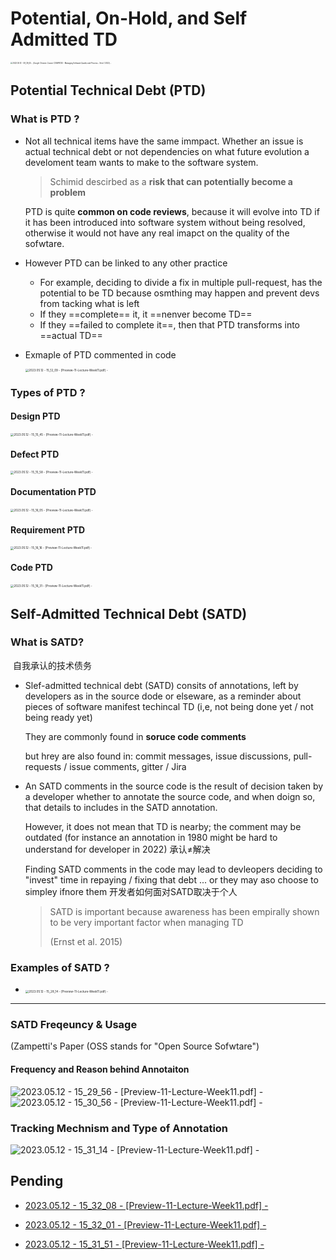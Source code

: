 

# Potential, On-Hold, and Self Admitted TD 

<img src="assets/2023.05.12%20-%2009_39_45%20-%20%20%5BGoogle%20Chrome-Course%20COMP4130%20-%20Managing%20Software%20Quality%20and%20Process%20-%20Sem%201%202023%5D%20-.jpg" alt="2023.05.12 - 09_39_45 -  [Google Chrome-Course COMP4130 - Managing Software Quality and Process - Sem 1 2023] -" style="zoom:20%;" /> 







## Potential Technical Debt (PTD)



### What is PTD ?

-   Not all technical items have the same immpact. Whether an issue is actual technical debt or not dependencies on what future evolution a develoment team wants to make to the software system. 

    >    Schimid descirbed as a **risk that can potentially become a problem** 

    PTD is quite **common on code reviews**, because it will evolve into TD if it has been introduced into software system without being resolved, otherwise it would not have any real imapct on the quality of the sofwtare. 



-   However PTD can be linked to any other practice 
    -   For example, deciding to divide a fix in multiple pull-request, has the potential to be TD because osmthing may happen and prevent devs from tacking what is left 
    -   If they ==complete== it, it ==nenver become TD==
    -   If they ==failed to complete it==, then that PTD transforms into ==actual TD==



-   Exmaple of PTD commented in code

    <img src="assets/2023.05.12%20-%2015_12_09%20-%20%20%5BPreview-11-Lecture-Week11.pdf%5D%20-.jpg" alt="2023.05.12 - 15_12_09 -  [Preview-11-Lecture-Week11.pdf] -" style="zoom:33%;" /> 



### Types of PTD ? 

#### Design PTD 

<img src="assets/2023.05.12%20-%2015_15_45%20-%20%20%5BPreview-11-Lecture-Week11.pdf%5D%20-.jpg" alt="2023.05.12 - 15_15_45 -  [Preview-11-Lecture-Week11.pdf] -" style="zoom:33%;" /> 

#### Defect PTD 

<img src="assets/2023.05.12%20-%2015_15_58%20-%20%20%5BPreview-11-Lecture-Week11.pdf%5D%20-.jpg" alt="2023.05.12 - 15_15_58 -  [Preview-11-Lecture-Week11.pdf] -" style="zoom:33%;" /> 

#### Documentation PTD 

<img src="assets/2023.05.12%20-%2015_16_05%20-%20%20%5BPreview-11-Lecture-Week11.pdf%5D%20-.jpg" alt="2023.05.12 - 15_16_05 -  [Preview-11-Lecture-Week11.pdf] -" style="zoom:33%;" /> 

#### Requirement PTD 

<img src="assets/2023.05.12%20-%2015_16_16%20-%20%20%5BPreview-11-Lecture-Week11.pdf%5D%20-.jpg" alt="2023.05.12 - 15_16_16 -  [Preview-11-Lecture-Week11.pdf] -" style="zoom:33%;" /> 

#### Code PTD 

<img src="assets/2023.05.12%20-%2015_16_31%20-%20%20%5BPreview-11-Lecture-Week11.pdf%5D%20-.jpg" alt="2023.05.12 - 15_16_31 -  [Preview-11-Lecture-Week11.pdf] -" style="zoom:33%;" /> 







## Self-Admitted Technical Debt (SATD)



### What is SATD? 

​	自我承认的技术债务 

-   Slef-admitted technical debt (SATD) consits of annotations, left by developers as in the source dode or elseware, as a reminder about pieces of software manifest techincal TD (i,e, not being done yet / not being ready yet)

    They are commonly found in **soruce code comments** 

    but hrey are also found in: commit messages, issue discussions, pull-requests / issue comments, gitter / Jira

-   An SATD comments in the source code is the result of decision taken by a developer whether to annotate the source code, and when doign so, that details to includes in the SATD annotation. 

    However, it does not mean that TD is nearby; the comment may be outdated (for instance an annotation in 1980 might be hard to understand for developer in 2022) 承认≠解决

    Finding SATD comments in the code may lead to devleopers deciding to "invest" time in repaying / fixing that debt ... or they may aso choose to simpley ifnore them 开发者如何面对SATD取决于个人

    

    >   SATD is important because awareness has been empirally shown to be very important factor when managing TD 
    >
    >   (Ernst et al. 2015)



### Examples of SATD ? 

-   <img src="assets/2023.05.12%20-%2015_28_14%20-%20%20%5BPreview-11-Lecture-Week11.pdf%5D%20-.jpg" alt="2023.05.12 - 15_28_14 -  [Preview-11-Lecture-Week11.pdf] -" style="zoom:33%;" /> 





----

### SATD Freqeuncy & Usage 

(Zampetti's Paper (OSS stands for "Open Source Sofwtare")



#### Frequency and Reason behind Annotaiton 

![2023.05.12 - 15_29_56 -  [Preview-11-Lecture-Week11.pdf] -](assets/2023.05.12%20-%2015_29_56%20-%20%20%5BPreview-11-Lecture-Week11.pdf%5D%20-.jpg)![2023.05.12 - 15_30_56 -  [Preview-11-Lecture-Week11.pdf] -](assets/2023.05.12%20-%2015_30_56%20-%20%20%5BPreview-11-Lecture-Week11.pdf%5D%20-.jpg)



### Tracking Mechnism and Type of Annotation 

![2023.05.12 - 15_31_14 -  [Preview-11-Lecture-Week11.pdf] -](assets/2023.05.12%20-%2015_31_14%20-%20%20%5BPreview-11-Lecture-Week11.pdf%5D%20-.jpg)













## Pending 

-   [2023.05.12 - 15_32_08 -  [Preview-11-Lecture-Week11.pdf] -](assets/2023.05.12%20-%2015_32_08%20-%20%20%5BPreview-11-Lecture-Week11.pdf%5D%20-.jpg)

-   [2023.05.12 - 15_32_01 -  [Preview-11-Lecture-Week11.pdf] -](assets/2023.05.12%20-%2015_32_01%20-%20%20%5BPreview-11-Lecture-Week11.pdf%5D%20-.jpg)

-   [2023.05.12 - 15_31_51 -  [Preview-11-Lecture-Week11.pdf] -](assets/2023.05.12%20-%2015_31_51%20-%20%20%5BPreview-11-Lecture-Week11.pdf%5D%20-.jpg)





